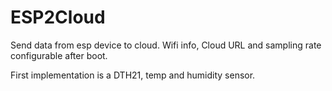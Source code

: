 # ESP2Cloud

Send data from esp device to cloud. Wifi info, Cloud URL and sampling rate configurable after boot.

First implementation is a DTH21, temp and humidity sensor.
